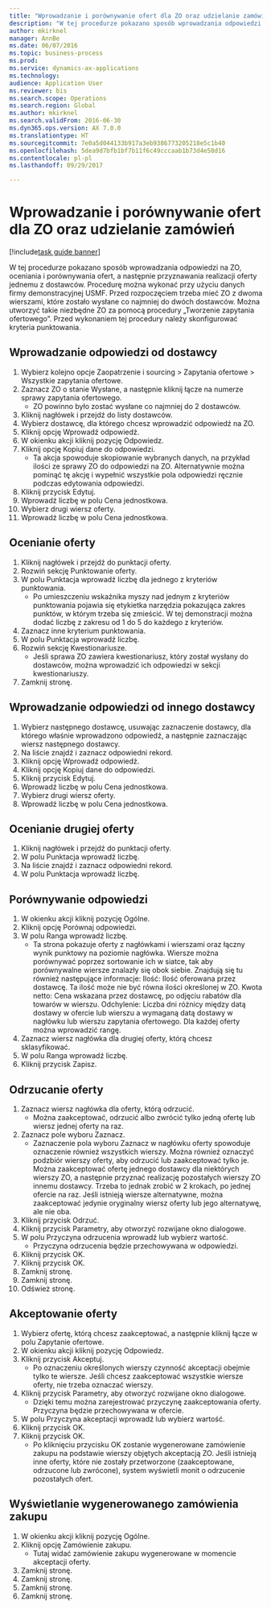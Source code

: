 ```yaml
--- 
title: "Wprowadzanie i porównywanie ofert dla ZO oraz udzielanie zamówień"
description: "W tej procedurze pokazano sposób wprowadzania odpowiedzi na ZO, oceniania i porównywania ofert, a następnie przyznawania realizacji oferty jednemu z dostawców."
author: mkirknel
manager: AnnBe
ms.date: 06/07/2016
ms.topic: business-process
ms.prod: 
ms.service: dynamics-ax-applications
ms.technology: 
audience: Application User
ms.reviewer: bis
ms.search.scope: Operations
ms.search.region: Global
ms.author: mkirknel
ms.search.validFrom: 2016-06-30
ms.dyn365.ops.version: AX 7.0.0
ms.translationtype: HT
ms.sourcegitcommit: 7e0a5d044133b917a3eb9386773205218e5c1b40
ms.openlocfilehash: 5dea9d7bfb1bf7b11f6c49cccaab1b73d4e58d16
ms.contentlocale: pl-pl
ms.lasthandoff: 09/29/2017

---
```

# <a name="enter-and-compare-rfq-bids-and-award-contracts"></a>Wprowadzanie i porównywanie ofert dla ZO oraz udzielanie zamówień

[!include[task guide banner](../../includes/task-guide-banner.md)]

W tej procedurze pokazano sposób wprowadzania odpowiedzi na ZO, oceniania i porównywania ofert, a następnie przyznawania realizacji oferty jednemu z dostawców. Procedurę można wykonać przy użyciu danych firmy demonstracyjnej USMF. Przed rozpoczęciem trzeba mieć ZO z dwoma wierszami, które zostało wysłane co najmniej do dwóch dostawców. Można utworzyć takie niezbędne ZO za pomocą procedury „Tworzenie zapytania ofertowego”. Przed wykonaniem tej procedury należy skonfigurować kryteria punktowania.


## <a name="enter-a-reply-from-a-vendor"></a>Wprowadzanie odpowiedzi od dostawcy
1. Wybierz kolejno opcje Zaopatrzenie i sourcing > Zapytania ofertowe > Wszystkie zapytania ofertowe.
2. Zaznacz ZO o stanie Wysłane, a następnie kliknij łącze na numerze sprawy zapytania ofertowego.
    * ZO powinno było zostać wysłane co najmniej do 2 dostawców.  
3. Kliknij nagłówek i przejdź do listy dostawców.
4. Wybierz dostawcę, dla którego chcesz wprowadzić odpowiedź na ZO.
5. Kliknij opcję Wprowadź odpowiedź.
6. W okienku akcji kliknij pozycję Odpowiedz.
7. Kliknij opcję Kopiuj dane do odpowiedzi.
    * Ta akcja spowoduje skopiowanie wybranych danych, na przykład ilości ze sprawy ZO do odpowiedzi na ZO. Alternatywnie można pominąć tę akcję i wypełnić wszystkie pola odpowiedzi ręcznie podczas edytowania odpowiedzi.  
8. Kliknij przycisk Edytuj.
9. Wprowadź liczbę w polu Cena jednostkowa.
10. Wybierz drugi wiersz oferty.
11. Wprowadź liczbę w polu Cena jednostkowa.

## <a name="score-the-bid"></a>Ocenianie oferty
1. Kliknij nagłówek i przejdź do punktacji oferty.
2. Rozwiń sekcję Punktowanie oferty.
3. W polu Punktacja wprowadź liczbę dla jednego z kryteriów punktowania.
    * Po umieszczeniu wskaźnika myszy nad jednym z kryteriów punktowania pojawia się etykietka narzędzia pokazująca zakres punktów, w którym trzeba się zmieścić. W tej demonstracji można dodać liczbę z zakresu od 1 do 5 do każdego z kryteriów.  
4. Zaznacz inne kryterium punktowania.
5. W polu Punktacja wprowadź liczbę.
6. Rozwiń sekcję Kwestionariusze.
    * Jeśli sprawa ZO zawiera kwestionariusz, który został wysłany do dostawców, można wprowadzić ich odpowiedzi w sekcji kwestionariuszy.  
7. Zamknij stronę.

## <a name="enter-a-reply-for-another-vendor"></a>Wprowadzanie odpowiedzi od innego dostawcy
1. Wybierz następnego dostawcę, usuwając zaznaczenie dostawcy, dla którego właśnie wprowadzono odpowiedź, a następnie zaznaczając wiersz następnego dostawcy.
2. Na liście znajdź i zaznacz odpowiedni rekord.
3. Kliknij opcję Wprowadź odpowiedź.
4. Kliknij opcję Kopiuj dane do odpowiedzi.
5. Kliknij przycisk Edytuj.
6. Wprowadź liczbę w polu Cena jednostkowa.
7. Wybierz drugi wiersz oferty.
8. Wprowadź liczbę w polu Cena jednostkowa.

## <a name="score-the-second-bid"></a>Ocenianie drugiej oferty
1. Kliknij nagłówek i przejdź do punktacji oferty.
2. W polu Punktacja wprowadź liczbę.
3. Na liście znajdź i zaznacz odpowiedni rekord.
4. W polu Punktacja wprowadź liczbę.

## <a name="compare-the-replies"></a>Porównywanie odpowiedzi
1. W okienku akcji kliknij pozycję Ogólne.
2. Kliknij opcję Porównaj odpowiedzi.
3. W polu Ranga wprowadź liczbę.
    * Ta strona pokazuje oferty z nagłówkami i wierszami oraz łączny wynik punktowy na poziomie nagłówka. Wiersze można porównywać poprzez sortowanie ich w siatce, tak aby porównywalne wiersze znalazły się obok siebie. Znajdują się tu również następujące informacje:   Ilość: Ilość oferowana przez dostawcę. Ta ilość może nie być równa ilości określonej w ZO.   Kwota netto: Cena wskazana przez dostawcę, po odjęciu rabatów dla towarów w wierszu.   Odchylenie: Liczba dni różnicy między datą dostawy w ofercie lub wierszu a wymaganą datą dostawy w nagłówku lub wierszu zapytania ofertowego.   Dla każdej oferty można wprowadzić rangę.  
4. Zaznacz wiersz nagłówka dla drugiej oferty, którą chcesz sklasyfikować.
5. W polu Ranga wprowadź liczbę.
6. Kliknij przycisk Zapisz.

## <a name="reject-a-bid"></a>Odrzucanie oferty
1. Zaznacz wiersz nagłówka dla oferty, którą odrzucić.
    * Można zaakceptować, odrzucić albo zwrócić tylko jedną ofertę lub wiersz jednej oferty na raz.  
2. Zaznacz pole wyboru Zaznacz.
    * Zaznaczenie pola wyboru Zaznacz w nagłówku oferty spowoduje oznaczenie również wszystkich wierszy. Można również oznaczyć podzbiór wierszy oferty, aby odrzucić lub zaakceptować tylko je. Można zaakceptować ofertę jednego dostawcy dla niektórych wierszy ZO, a następnie przyznać realizację pozostałych wierszy ZO innemu dostawcy. Trzeba to jednak zrobić w 2 krokach, po jednej ofercie na raz. Jeśli istnieją wiersze alternatywne, można zaakceptować jedynie oryginalny wiersz oferty lub jego alternatywę, ale nie oba.  
3. Kliknij przycisk Odrzuć.
4. Kliknij przycisk Parametry, aby otworzyć rozwijane okno dialogowe.
5. W polu Przyczyna odrzucenia wprowadź lub wybierz wartość.
    * Przyczyna odrzucenia będzie przechowywana w odpowiedzi.  
6. Kliknij przycisk OK.
7. Kliknij przycisk OK.
8. Zamknij stronę.
9. Zamknij stronę.
10. Odśwież stronę.

## <a name="accept-a-bid"></a>Akceptowanie oferty
1. Wybierz ofertę, którą chcesz zaakceptować, a następnie kliknij łącze w polu Zapytanie ofertowe.
2. W okienku akcji kliknij pozycję Odpowiedz.
3. Kliknij przycisk Akceptuj.
    * Po oznaczeniu określonych wierszy czynność akceptacji obejmie tylko te wiersze. Jeśli chcesz zaakceptować wszystkie wiersze oferty, nie trzeba oznaczać wierszy.  
4. Kliknij przycisk Parametry, aby otworzyć rozwijane okno dialogowe.
    * Dzięki temu można zarejestrować przyczynę zaakceptowania oferty. Przyczyna będzie przechowywana w ofercie.  
5. W polu Przyczyna akceptacji wprowadź lub wybierz wartość.
6. Kliknij przycisk OK.
7. Kliknij przycisk OK.
    * Po kliknięciu przycisku OK zostanie wygenerowane zamówienie zakupu na podstawie wierszy objętych akceptacją ZO. Jeśli istnieją inne oferty, które nie zostały przetworzone (zaakceptowane, odrzucone lub zwrócone), system wyświetli monit o odrzucenie pozostałych ofert.  

## <a name="view-the-purchase-order-thats-been-generated"></a>Wyświetlanie wygenerowanego zamówienia zakupu
1. W okienku akcji kliknij pozycję Ogólne.
2. Kliknij opcję Zamówienie zakupu.
    * Tutaj widać zamówienie zakupu wygenerowane w momencie akceptacji oferty.  
3. Zamknij stronę.
4. Zamknij stronę.
5. Zamknij stronę.
6. Zamknij stronę.


